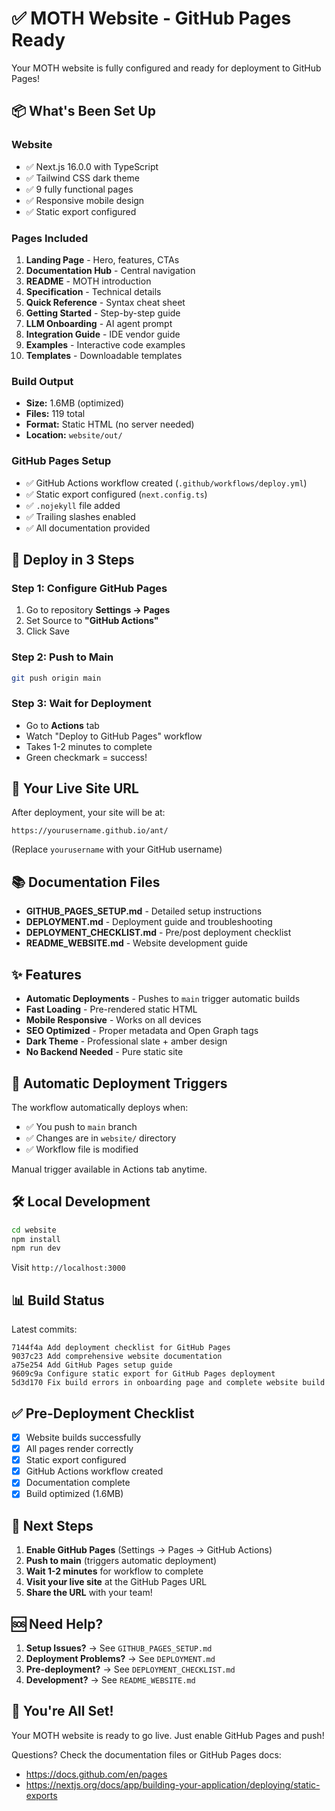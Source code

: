 # ✅ MOTH Website - GitHub Pages Ready

Your MOTH website is fully configured and ready for deployment to GitHub Pages!

## 📦 What's Been Set Up

### Website
- ✅ Next.js 16.0.0 with TypeScript
- ✅ Tailwind CSS dark theme
- ✅ 9 fully functional pages
- ✅ Responsive mobile design
- ✅ Static export configured

### Pages Included
1. **Landing Page** - Hero, features, CTAs
2. **Documentation Hub** - Central navigation
3. **README** - MOTH introduction
4. **Specification** - Technical details
5. **Quick Reference** - Syntax cheat sheet
6. **Getting Started** - Step-by-step guide
7. **LLM Onboarding** - AI agent prompt
8. **Integration Guide** - IDE vendor guide
9. **Examples** - Interactive code examples
10. **Templates** - Downloadable templates

### Build Output
- **Size:** 1.6MB (optimized)
- **Files:** 119 total
- **Format:** Static HTML (no server needed)
- **Location:** `website/out/`

### GitHub Pages Setup
- ✅ GitHub Actions workflow created (`.github/workflows/deploy.yml`)
- ✅ Static export configured (`next.config.ts`)
- ✅ `.nojekyll` file added
- ✅ Trailing slashes enabled
- ✅ All documentation provided

## 🚀 Deploy in 3 Steps

### Step 1: Configure GitHub Pages
1. Go to repository **Settings → Pages**
2. Set Source to **"GitHub Actions"**
3. Click Save

### Step 2: Push to Main
```bash
git push origin main
```

### Step 3: Wait for Deployment
- Go to **Actions** tab
- Watch "Deploy to GitHub Pages" workflow
- Takes 1-2 minutes to complete
- Green checkmark = success!

## 📍 Your Live Site URL

After deployment, your site will be at:
```
https://yourusername.github.io/ant/
```

(Replace `yourusername` with your GitHub username)

## 📚 Documentation Files

- **GITHUB_PAGES_SETUP.md** - Detailed setup instructions
- **DEPLOYMENT.md** - Deployment guide and troubleshooting
- **DEPLOYMENT_CHECKLIST.md** - Pre/post deployment checklist
- **README_WEBSITE.md** - Website development guide

## ✨ Features

- **Automatic Deployments** - Pushes to `main` trigger automatic builds
- **Fast Loading** - Pre-rendered static HTML
- **Mobile Responsive** - Works on all devices
- **SEO Optimized** - Proper metadata and Open Graph tags
- **Dark Theme** - Professional slate + amber design
- **No Backend Needed** - Pure static site

## 🔄 Automatic Deployment Triggers

The workflow automatically deploys when:
- ✅ You push to `main` branch
- ✅ Changes are in `website/` directory
- ✅ Workflow file is modified

Manual trigger available in Actions tab anytime.

## 🛠️ Local Development

```bash
cd website
npm install
npm run dev
```

Visit `http://localhost:3000`

## 📊 Build Status

Latest commits:
```
7144f4a Add deployment checklist for GitHub Pages
9037c23 Add comprehensive website documentation
a75e254 Add GitHub Pages setup guide
9609c9a Configure static export for GitHub Pages deployment
5d3d170 Fix build errors in onboarding page and complete website build
```

## ✅ Pre-Deployment Checklist

- [x] Website builds successfully
- [x] All pages render correctly
- [x] Static export configured
- [x] GitHub Actions workflow created
- [x] Documentation complete
- [x] Build optimized (1.6MB)

## 🎯 Next Steps

1. **Enable GitHub Pages** (Settings → Pages → GitHub Actions)
2. **Push to main** (triggers automatic deployment)
3. **Wait 1-2 minutes** for workflow to complete
4. **Visit your live site** at the GitHub Pages URL
5. **Share the URL** with your team!

## 🆘 Need Help?

1. **Setup Issues?** → See `GITHUB_PAGES_SETUP.md`
2. **Deployment Problems?** → See `DEPLOYMENT.md`
3. **Pre-deployment?** → See `DEPLOYMENT_CHECKLIST.md`
4. **Development?** → See `README_WEBSITE.md`

## 🎉 You're All Set!

Your MOTH website is ready to go live. Just enable GitHub Pages and push!

Questions? Check the documentation files or GitHub Pages docs:
- https://docs.github.com/en/pages
- https://nextjs.org/docs/app/building-your-application/deploying/static-exports

